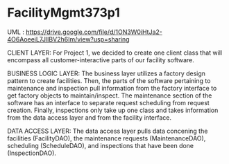 # FacilityMgmt373p1

UML : https://drive.google.com/file/d/1ON3W0iHtJa2-4O6AoeeiL7JlIBV2h6Im/view?usp=sharing

CLIENT LAYER: 
For Project 1, we decided to create one client class that will encompass all customer-interactive parts of our facility software. 

BUSINESS LOGIC LAYER:
The business layer utilizes a factory design pattern to create facilities. Then, the parts of the software pertaining to maintenance and inspection pull information from the factory interface to get factory objects to maintain/inspect. The maintenance section of the software has an interface to separate request scheduling from request creation. Finally, inspections only take up one class and takes information from the data access layer and from the facility interface. 

DATA ACCESS LAYER: 
The data access layer pulls data concening the facilities (FacilityDAO), the maintenance requests (MaintenanceDAO), scheduling (ScheduleDAO), and inspections that have been done (InspectionDAO). 
